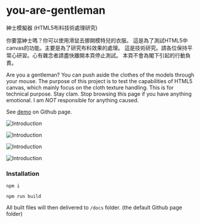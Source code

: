 # you-are-gentleman
紳士模擬器 (HTML5布料技術處理研究)

你要當紳士嗎？你可以使用滑鼠去挪開模特兒的衣服。
這是為了測試HTML5中canvas的功能。主要是為了研究布料效果的處理。
這是技術研究。請各位保持平常心研習。心有雜念者請盡快離開本頁停止測試。
本頁不會為閣下引起的行動負責。

Are you a gentleman? You can push aside the clothes of the models through your mouse.
The purpose of this project is to test the capabilities of HTML5 canvas, which mainly focus on the cloth texture handling.
This is for technical purpose. Stay clam. Stop browsing this page if you have anything emotional.
I am *NOT* responsible for anything caused.

See [demo](https://shawtim.github.io/you-are-gentleman/) on Github page.

![Introduction](https://shawtim.github.io/you-are-gentleman/intro01.png)

![Introduction](https://shawtim.github.io/you-are-gentleman/intro02.png)

![Introduction](https://shawtim.github.io/you-are-gentleman/intro03.png)

![Introduction](https://shawtim.github.io/you-are-gentleman/intro04.png)

### Installation
`npm i`

`npm run build`

All built files will then delivered to `/docs` folder. (the default Github page folder)
